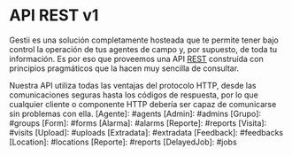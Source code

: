 API REST v1
============

Gestii es una solución completamente hosteada que te permite tener bajo control la operación de tus agentes de campo y, por supuesto, de toda tu información. Es por eso que proveemos una API [REST](http://es.wikipedia.org/wiki/Representational_State_Transfer) construída con principios pragmáticos que la hacen muy sencilla de consultar.

Nuestra API utiliza todas las ventajas del protocolo HTTP, desde las comunicaciones seguras hasta los códigos de respuesta, por lo que cualquier cliente o componente HTTP debería ser capaz de comunicarse sin problemas con ella.
[Agente]: #agents
[Admin]: #admins
[Grupo]: #groups
[Form]: #forms
[Alarma]: #alarms
[Reporte]: #reports
[Visita]: #visits
[Upload]: #uploads
[Extradata]: #extradata
[Feedback]: #feedbacks
[Location]: #locations
[Reporte]: #reports
[DelayedJob]: #jobs

[ISO 8601]: http://es.wikipedia.org/wiki/ISO_8601

[búsqueda]: #searching
[ordenación]: #sorting
[paginado]: #pagination
[extracción]: #extraction
[vinculación]: #embedding
